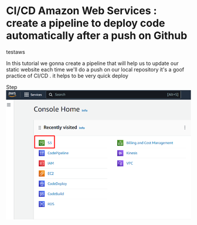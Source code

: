 # CI/CD Amazon Web Services : create a pipeline to deploy code automatically after a push on Github
testaws

In this tutorial we gonna create a pipeline that will help us to update our static website each time we'll do a push on our local repository
it's a goof practice of CI/CD . it helps to be very quick deploy

Step 
![Alt Text](./assets/1.png)

